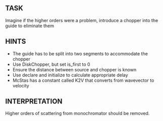 ## TASK
Imagine if the higher orders were a problem, introduce a chopper into the guide to eliminate them

## HINTS
* The guide has to be split into two segments to accommodate the chopper
* Use DiskChopper, but set is_first to 0
* Ensure the distance between source and chopper is known
* Use declare and initialize to calculate appropriate delay
* McStas has a constant called K2V that converts from wavevector to velocity

## INTERPRETATION
Higher orders of scattering from monochromator should be removed.
